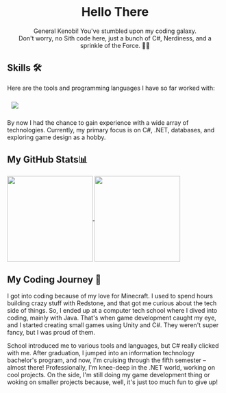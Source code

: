 <h1 align="center">
  Hello There
</h1>

<p align="center">
  General Kenobi! You've stumbled upon my coding galaxy. <br>
  Don't worry, no Sith code here, just a bunch of C#, Nerdiness, and a sprinkle of the Force. 🌌✨
</p>

## Skills 🛠️

Here are the tools and programming languages I have so far worked with:

<p>
  <a href="https://skillicons.dev">
    <img style="margin: 10px"src="https://skillicons.dev/icons?i=dotnet,cs,regex,java,postgres,mysql,cpp,py,qt,r,rust,ts,js,html,css,bootstrap,angular,php,nodejs,rollupjs,octave,md,atom,latex,visualstudio,vscode,idea,eclipse,docker,unity,xd,spring,pr,ps,postman,gradle,gitlab,github,git&perline=13"/> 
  </a>
</p>

By now I had the chance to gain experience with a wide array of technologies. Currently, my primary focus is on C#, .NET, databases, and exploring game design as a hobby.

## My GitHub Stats📊

<a href="https://github.com/anuraghazra/github-readme-stats">
  <img height=200 align="center" src="https://github-readme-stats.vercel.app/api?username=KaNaDaAT&theme=github_dark" />
</a>
<a href="https://github.com/anuraghazra/convoychat">
  <img height=200 align="center" src="https://github-readme-stats.vercel.app/api/top-langs?username=KaNaDaAT&layout=compact&langs_count=8&card_width=320&theme=github_dark" />
</a>

## My Coding Journey 🚀

I got into coding because of my love for Minecraft. I used to spend hours building crazy stuff with Redstone, and that got me curious about the tech side of things. So, I ended up at a computer tech school where I dived into coding, mainly with Java. That's when game development caught my eye, and I started creating small games using Unity and C#. They weren't super fancy, but I was proud of them.

School introduced me to various tools and languages, but C# really clicked with me. After graduation, I jumped into an information technology bachelor's program, and now, I'm cruising through the fifth semester – almost there! Professionally, I'm knee-deep in the .NET world, working on cool projects. On the side, I'm still doing my game development thing or woking on smaller projects because, well, it's just too much fun to give up!
